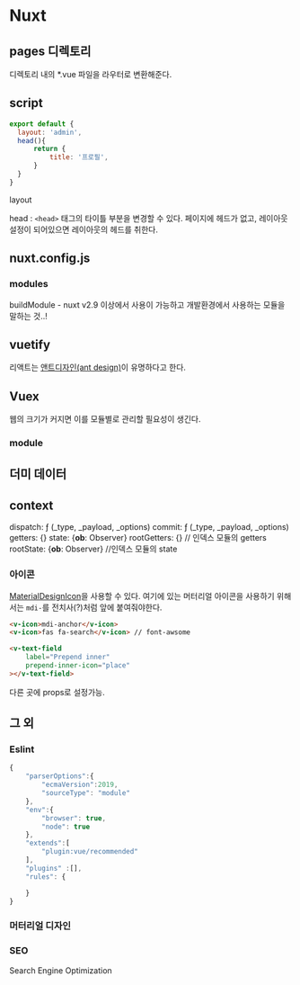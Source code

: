 # Nuxt

## pages 디렉토리

디렉토리 내의 *.vue 파일을 라우터로 변환해준다. 

## script

```js
export default {
  layout: 'admin',
  head(){
      return {
          title: '프로필',
      }
  }
}
```

layout 

head : `<head>` 태그의 타이틀 부분을 변경할 수 있다. 페이지에 헤드가 없고, 레이아웃 설정이 되어있으면 레이아웃의 헤드를 취한다.

## nuxt.config.js

### modules

buildModule - nuxt v2.9 이상에서 사용이 가능하고 개발환경에서 사용하는 모듈을 말하는 것..!

## vuetify

리액트는 [앤트디자인(ant design)](https://ant.design/)이 유명하다고 한다.  


## Vuex 

웹의 크기가 커지면 이를 모듈별로 관리할 필요성이 생긴다. 

### module


## 더미 데이터

## context

dispatch: ƒ (_type, _payload, _options)
commit: ƒ (_type, _payload, _options)
getters: {}
state: {__ob__: Observer}
rootGetters: {}  // 인덱스 모듈의 getters
rootState: {__ob__: Observer} //인덱스 모듈의 state

### 아이콘 

[MaterialDesignIcon](https://materialdesignicons.com/)을 사용할 수 있다. 여기에 있는 머터리얼 아이콘을 사용하기 위해서는 `mdi-`를 전치사(?)처럼 앞에 붙여줘야한다. 


```html
<v-icon>mdi-anchor</v-icon> 
<v-icon>fas fa-search</v-icon> // font-awsome
```

```html
<v-text-field
    label="Prepend inner"
    prepend-inner-icon="place"
></v-text-field>
```

다른 곳에 props로 설정가능. 

## 그 외

### Eslint

```js
{
    "parserOptions":{
        "ecmaVersion":2019,
        "sourceType": "module"
    },
    "env":{
        "browser": true,
        "node": true
    },
    "extends":[
        "plugin:vue/recommended"
    ],
    "plugins" :[],
    "rules": {

    }
}
```

### 머터리얼 디자인

### SEO

Search Engine Optimization